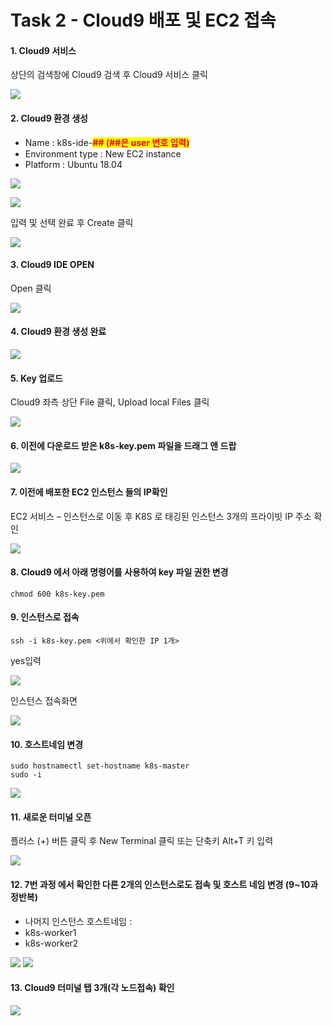 # Task 2 - Cloud9 배포 및 EC2 접속

#### 1. Cloud9 서비스

상단의 검색창에 Cloud9 검색 후 Cloud9 서비스 클릭

![](../img/liT2-1.png)

#### 2. Cloud9 환경 생성

* Name : k8s-ide-<mark style="color:red;">**## (##은 user 번호 입력)**</mark>
* Environment type : New EC2 instance
* Platform : Ubuntu 18.04

![](../img/liT2-2-1.png)

![](../img/liT2-2-2.png)

입력 및 선택 완료 후 Create 클릭

![](../img/liT2-2-3.png)

#### 3. Cloud9 IDE OPEN

Open 클릭

![](../img/liT2-3.png)

#### 4. Cloud9 환경 생성 완료

![](../img/liT2-4.png)

#### 5. Key 업로드

Cloud9 좌측 상단 File 클릭, Upload local Files 클릭

![](../img/liT2-5.png)

#### 6. 이전에 다운로드 받은 k8s-key.pem 파일을 드래그 앤 드랍

![](../img/liT2-6.png)

#### 7. 이전에 배포한 EC2 인스턴스 들의 IP확인

EC2 서비스 – 인스턴스로 이동 후 K8S 로 태깅된 인스턴스 3개의 프라이빗 IP 주소 확인

![](../img/liT2-7.png)

#### 8. Cloud9 에서 아래 명령어를 사용하여 key 파일 권한 변경

```
chmod 600 k8s-key.pem
```

#### 9. 인스턴스로 접속

```
ssh -i k8s-key.pem <위에서 확인한 IP 1개>
```

yes입력

![](../img/liT2-9.png)

인스턴스 접속화면

![](../img/liT2-9-2.png)

#### 10. 호스트네임 변경

```
sudo hostnamectl set-hostname k8s-master
sudo -i
```

![](../img/liT2-10.png)

#### 11. 새로운 터미널 오픈

플러스 (+) 버튼 클릭 후 New Terminal 클릭 또는 단축키 Alt+T 키 입력

![](../img/liT2-11.png)

#### 12. 7번 과정 에서 확인한 다른 2개의 인스턴스로도 접속 및 호스트 네임 변경 (9\~10과정반복)

* 나머지 인스턴스 호스트네임 :
* k8s-worker1
* k8s-worker2

![](../img/liT2-12-1.png) ![](../img/liT2-12-2.png)

#### 13. Cloud9 터미널 탭 3개(각 노드접속) 확인

![](../img/liT2-13.png)
